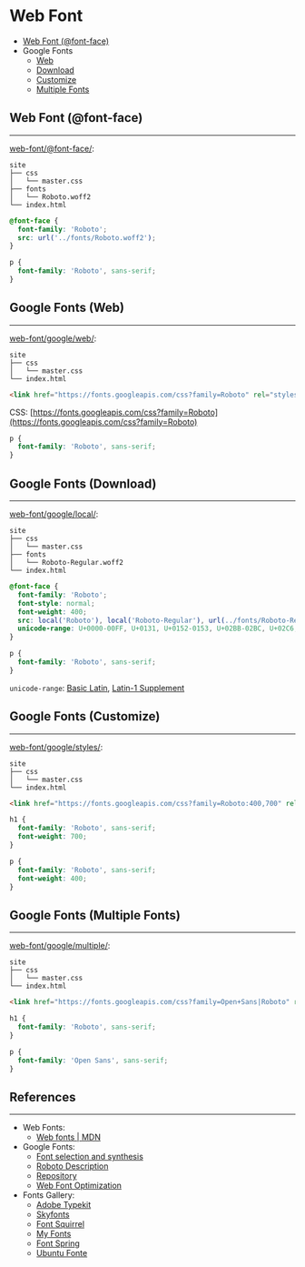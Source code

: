 # Web Font

* [Web Font (@font-face)](#web-font-font-face)
* Google Fonts
  * [Web](#google-fonts-web)
  * [Download](#google-fonts-download)
  * [Customize](#google-fonts-customize)
  * [Multiple Fonts](#google-fonts-multiple-fonts)

## Web Font (@font-face)
---

[web-font/@font-face/](web-font/@font-face/):
```
site
├── css
│   └── master.css
├── fonts
│   └── Roboto.woff2
└── index.html
```

```css
@font-face {
  font-family: 'Roboto';
  src: url('../fonts/Roboto.woff2');
}

p {
  font-family: 'Roboto', sans-serif;
}
```

## Google Fonts (Web)
---

[web-font/google/web/](web-font/google/web/):
```
site
├── css
│   └── master.css
└── index.html
```

```html
<link href="https://fonts.googleapis.com/css?family=Roboto" rel="stylesheet">
```

CSS: [https://fonts.googleapis.com/css?family=Roboto](https://fonts.googleapis.com/css?family=Roboto)

```css
p {
  font-family: 'Roboto', sans-serif;
}
```

## Google Fonts (Download)
---

[web-font/google/local/](web-font/google/local/):
```
site
├── css
│   └── master.css
├── fonts
│   └── Roboto-Regular.woff2
└── index.html
```

```css
@font-face {
  font-family: 'Roboto';
  font-style: normal;
  font-weight: 400;
  src: local('Roboto'), local('Roboto-Regular'), url(../fonts/Roboto-Regular.woff2) format('woff2');
  unicode-range: U+0000-00FF, U+0131, U+0152-0153, U+02BB-02BC, U+02C6, U+02DA, U+02DC, U+2000-206F, U+2074, U+20AC, U+2122, U+2191, U+2193, U+2212, U+2215, U+FEFF, U+FFFD;
}

p {
  font-family: 'Roboto', sans-serif;
}
```

`unicode-range`: [Basic Latin](https://codepoints.net/basic_latin), [Latin-1 Supplement](https://codepoints.net/latin-1_supplement)

## Google Fonts (Customize)
---

[web-font/google/styles/](web-font/google/styles/):
```
site
├── css
│   └── master.css
└── index.html
```

```html
<link href="https://fonts.googleapis.com/css?family=Roboto:400,700" rel="stylesheet">
```

```css
h1 {
  font-family: 'Roboto', sans-serif;
  font-weight: 700;
}

p {
  font-family: 'Roboto', sans-serif;
  font-weight: 400;
}
```

## Google Fonts (Multiple Fonts)
---

[web-font/google/multiple/](web-font/google/multiple/):
```
site
├── css
│   └── master.css
└── index.html
```

```html
<link href="https://fonts.googleapis.com/css?family=Open+Sans|Roboto" rel="stylesheet">
```

```css
h1 {
  font-family: 'Roboto', sans-serif;
}

p {
  font-family: 'Open Sans', sans-serif;
}
```

## References
---

- Web Fonts:
  - [Web fonts \| MDN](https://developer.mozilla.org/en-US/docs/Learn/CSS/Styling_text/Web_fonts)
- Google Fonts:
  - [Font selection and synthesis](https://developers.google.com/web/fundamentals/performance/optimizing-content-efficiency/webfont-optimization#font_selection_and_synthesis)
  - [Roboto Description](https://fonts.google.com/specimen/Roboto?selection.family=Roboto)
  - [Repository](https://fonts.google.com)
  - [Web Font Optimization](https://developers.google.com/web/fundamentals/performance/optimizing-content-efficiency/webfont-optimization)
- Fonts Gallery:
  - [Adobe Typekit](https://typekit.com)
  - [Skyfonts](https://skyfonts.com)
  - [Font Squirrel](https://www.fontsquirrel.com/)
  - [My Fonts](https://www.myfonts.com)
  - [Font Spring](https://www.fontspring.com)
  - [Ubuntu Fonte](https://design.ubuntu.com/font/)

